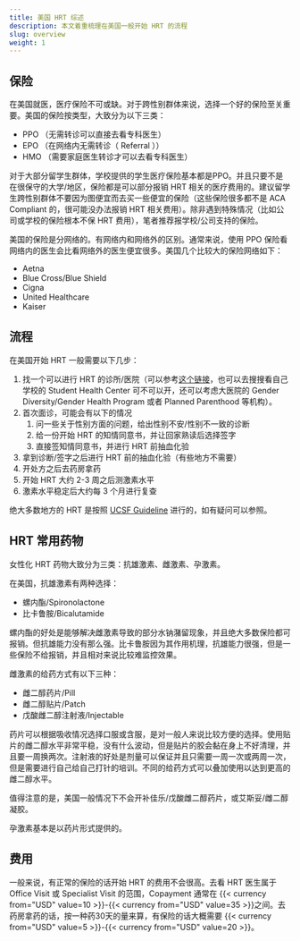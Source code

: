 ```yaml
---
title: 美国 HRT 综述
description: 本文着重梳理在美国一般开始 HRT 的流程
slug: overview
weight: 1
---
```


## 保险

在美国就医，医疗保险不可或缺。对于跨性别群体来说，选择一个好的保险至关重要。美国的保险按类型，大致分为以下三类：

- PPO （无需转诊可以直接去看专科医生）
- EPO （在网络内无需转诊（ Referral ））
- HMO （需要家庭医生转诊才可以去看专科医生）

对于大部分留学生群体，学校提供的学生医疗保险基本都是PPO。并且只要不是在很保守的大学/地区，保险都是可以部分报销 HRT 相关的医疗费用的。建议留学生跨性别群体不要因为图便宜而去买一些便宜的保险（这些保险很多都不是 ACA Compliant 的，很可能没办法报销 HRT 相关费用）。除非遇到特殊情况（比如公司或学校的保险根本不保 HRT 费用），笔者推荐报学校/公司支持的保险。

美国的保险是分网络的。有网络内和网络外的区别。通常来说，使用 PPO 保险看网络内的医生会比看网络外的医生便宜很多。美国几个比较大的保险网络如下：

- Aetna
- Blue Cross/Blue Shield
- Cigna
- United Healthcare
- Kaiser

## 流程

在美国开始 HRT 一般需要以下几步：

1. 找一个可以进行 HRT 的诊所/医院（可以参考[这个链接](https://www.reddit.com/r/asktransgender/comments/d6p05q/i_compiled_every_single_informed_consent_clinic/)，也可以去搜搜看自己学校的 Student Health Center 可不可以开，还可以考虑大医院的 Gender Diversity/Gender Health Program 或者 Planned Parenthood 等机构）。
1. 首次面诊，可能会有以下的情况
   1. 问一些关于性别方面的问题，给出性别不安/性别不一致的诊断
   1. 给一份开始 HRT 的知情同意书，并让回家熟读后选择签字
   1. 直接签知情同意书，并进行 HRT 前抽血化验
1. 拿到诊断/签字之后进行 HRT 前的抽血化验（有些地方不需要）
1. 开处方之后去药房拿药
1. 开始 HRT 大约 2-3 周之后测激素水平
1. 激素水平稳定后大约每 3 个月进行复查

绝大多数地方的 HRT 是按照 [UCSF Guideline](https://transcare.ucsf.edu/guidelines) 进行的，如有疑问可以参照。

## HRT 常用药物

女性化 HRT 药物大致分为三类：抗雄激素、雌激素、孕激素。

在美国，抗雄激素有两种选择：

- 螺内酯/Spironolactone
- 比卡鲁胺/Bicalutamide

螺内酯的好处是能够解决雌激素导致的部分水钠潴留现象，并且绝大多数保险都可报销。但抗雄能力没有那么强。比卡鲁胺因为其作用机理，抗雄能力很强，但是一些保险不给报销，并且相对来说比较难监控效果。

雌激素的给药方式有以下三种：

- 雌二醇药片/Pill
- 雌二醇贴片/Patch
- 戊酸雌二醇注射液/Injectable

药片可以根据吸收情况选择口服或含服，是对一般人来说比较方便的选择。使用贴片的雌二醇水平非常平稳，没有什么波动，但是贴片的胶会黏在身上不好清理，并且要一周换两次。注射液的好处是剂量可以保证并且只需要一周一次或两周一次，但是需要进行自己给自己打针的培训。不同的给药方式可以叠加使用以达到更高的雌二醇水平。

值得注意的是，美国一般情况下不会开补佳乐/戊酸雌二醇药片，或艾斯妥/雌二醇凝胶。

孕激素基本是以药片形式提供的。

## 费用

一般来说，有正常的保险的话开始 HRT 的费用不会很高。去看 HRT 医生属于 Office Visit 或 Specialist Visit 的范围，Copayment 通常在 {{< currency from="USD" value=10 >}}-{{< currency from="USD" value=35 >}}之间。去药房拿药的话，按一种药30天的量来算，有保险的话大概需要 {{< currency from="USD" value=5 >}}-{{< currency from="USD" value=20 >}}。
